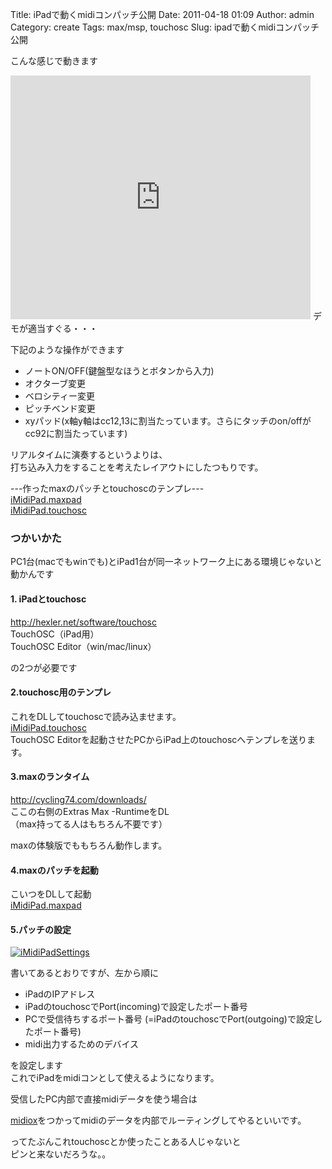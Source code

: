 Title: iPadで動くmidiコンパッチ公開
Date: 2011-04-18 01:09
Author: admin
Category: create
Tags: max/msp, touchosc
Slug: ipadで動くmidiコンパッチ公開

こんな感じで動きます  

<iframe title="YouTube video player" width="480" height="390" src="http://www.youtube.com/embed/6mQCE9BJxTw" frameborder="0" allowfullscreen></iframe>  
デモが適当すぐる・・・

下記のような操作ができます

-   ノートON/OFF(鍵盤型なほうとボタンから入力)
-   オクターブ変更
-   ベロシティー変更
-   ピッチベンド変更
-   xyパッド(x軸y軸はcc12,13に割当たっています。さらにタッチのon/offがcc92に割当たっています)

リアルタイムに演奏するというよりは、  
打ち込み入力をすることを考えたレイアウトにしたつもりです。

---作ったmaxのパッチとtouchoscのテンプレ---  
[iMidiPad.maxpad](http://ca54makske.com/files/iMidiPad.maxpat)  
[iMidiPad.touchosc](http://ca54makske.com/files/iMidiPad.touchosc)

### つかいかた

PC1台(macでもwinでも)とiPad1台が同一ネットワーク上にある環境じゃないと動かんです  

#### 1. iPadとtouchosc

<http://hexler.net/software/touchosc>  
TouchOSC（iPad用）  
TouchOSC Editor（win/mac/linux）

の2つが必要です

#### 2.touchosc用のテンプレ

これをDLしてtouchoscで読み込ませます。  
[iMidiPad.touchosc](http://ca54makske.com/files/iMidiPad.touchosc)  
TouchOSC Editorを起動させたPCからiPad上のtouchoscへテンプレを送ります。

#### 3.maxのランタイム

[http://cycling74.com/downloads/  
](http://cycling74.com/downloads/)ここの右側のExtras Max -RuntimeをDL  
（max持ってる人はもちろん不要です）

maxの体験版でももちろん動作します。

#### 4.maxのパッチを起動

こいつをDLして起動  
[iMidiPad.maxpad](http://ca54makske.com/files/iMidiPad.maxpat)

#### 5.パッチの設定

[![iMidiPadSettings](http://blog.ca54makske.com/wp-content/uploads/2011/04/iMidiPadSettings.png "iMidiPadSettings")](http://blog.ca54makske.com/wp-content/uploads/2011/04/iMidiPadSettings.png)

書いてあるとおりですが、左から順に

-   iPadのIPアドレス
-   iPadのtouchoscでPort(incoming)で設定したポート番号
-   PCで受信待ちするポート番号
    (=iPadのtouchoscでPort(outgoing)で設定したポート番号)
-   midi出力するためのデバイス

を設定します  
これでiPadをmidiコンとして使えるようになります。

受信したPC内部で直接midiデータを使う場合は  

[midiox](http://www.midiox.com/)をつかってmidiのデータを内部でルーティングしてやるといいです。

ってたぶんこれtouchoscとか使ったことある人じゃないと  
ピンと来ないだろうな。。
